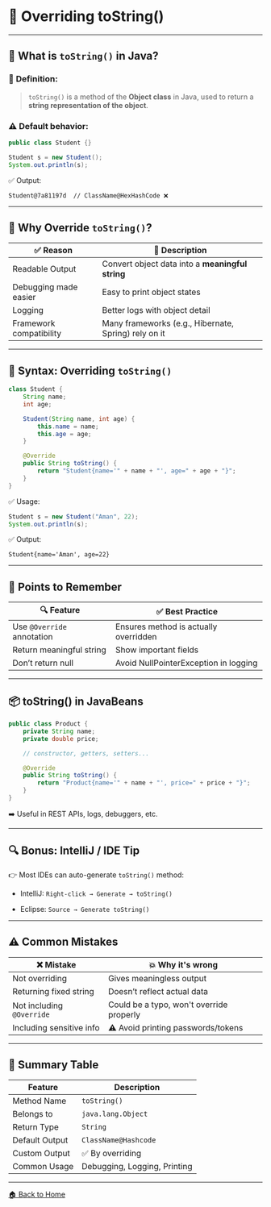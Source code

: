 # 🎏 Overriding toString()

---

## 🧠 What is `toString()` in Java?

### 📌 **Definition:**

> `toString()` is a method of the **Object class** in Java, used to return a **string representation of the object**.

### ⚠️ Default behavior:

```java
public class Student {}

Student s = new Student();
System.out.println(s);
```

✅ Output:

```
Student@7a81197d  // ClassName@HexHashCode ❌
```

---

## 🎯 Why Override `toString()`?

| ✅ Reason                | 💬 Description                                       |
| ----------------------- | ---------------------------------------------------- |
| Readable Output         | Convert object data into a **meaningful string**     |
| Debugging made easier   | Easy to print object states                          |
| Logging                 | Better logs with object detail                       |
| Framework compatibility | Many frameworks (e.g., Hibernate, Spring) rely on it |

---

## 🔧 Syntax: Overriding `toString()`

```java
class Student {
    String name;
    int age;

    Student(String name, int age) {
        this.name = name;
        this.age = age;
    }

    @Override
    public String toString() {
        return "Student{name='" + name + "', age=" + age + "}";
    }
}
```

✅ Usage:

```java
Student s = new Student("Aman", 22);
System.out.println(s);
```

✅ Output:

```
Student{name='Aman', age=22}
```

---

## 🧠 Points to Remember

| 🔍 Feature                 | ✅ Best Practice                       |
| -------------------------- | ------------------------------------- |
| Use `@Override` annotation | Ensures method is actually overridden |
| Return meaningful string   | Show important fields                 |
| Don’t return null          | Avoid NullPointerException in logging |

---

## 📦 toString() in JavaBeans

```java
public class Product {
    private String name;
    private double price;

    // constructor, getters, setters...

    @Override
    public String toString() {
        return "Product{name='" + name + "', price=" + price + "}";
    }
}
```

➡️ Useful in REST APIs, logs, debuggers, etc.

---

## 🔍 Bonus: IntelliJ / IDE Tip

👉 Most IDEs can auto-generate `toString()` method:

* IntelliJ:
  `Right-click → Generate → toString()`

* Eclipse:
  `Source → Generate toString()`

---

## ⚠️ Common Mistakes

| ❌ Mistake                 | 💥 Why it's wrong                        |
| ------------------------- | ---------------------------------------- |
| Not overriding            | Gives meaningless output                 |
| Returning fixed string    | Doesn’t reflect actual data              |
| Not including `@Override` | Could be a typo, won't override properly |
| Including sensitive info  | ⚠️ Avoid printing passwords/tokens       |

---

## 🏁 Summary Table

| Feature        | Description                  |
| -------------- | ---------------------------- |
| Method Name    | `toString()`                 |
| Belongs to     | `java.lang.Object`           |
| Return Type    | `String`                     |
| Default Output | `ClassName@Hashcode`         |
| Custom Output  | ✅ By overriding              |
| Common Usage   | Debugging, Logging, Printing |

---

[🏠 Back to Home](../../README.md)
